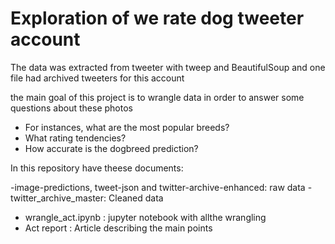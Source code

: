 
# Exploration of we rate dog tweeter account

The data was extracted from tweeter with tweep and BeautifulSoup and one file had archived tweeters for this account

the main goal of this project is to wrangle data in order to answer some questions about these photos

- For instances, what are the most popular breeds?
- What  rating tendencies?
- How accurate is the dogbreed prediction?

In this repository have theese documents:

-image-predictions, tweet-json and twitter-archive-enhanced: raw data
-twitter_archive_master: Cleaned data
- wrangle_act.ipynb : jupyter notebook with allthe wrangling
- Act report : Article describing the main points
